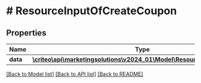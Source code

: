 # # ResourceInputOfCreateCoupon

## Properties

Name | Type | Description | Notes
------------ | ------------- | ------------- | -------------
**data** | [**\criteo\api\marketingsolutions\v2024_01\Model\ResourceOfCreateCoupon**](ResourceOfCreateCoupon.md) |  | [optional]

[[Back to Model list]](../../README.md#models) [[Back to API list]](../../README.md#endpoints) [[Back to README]](../../README.md)
